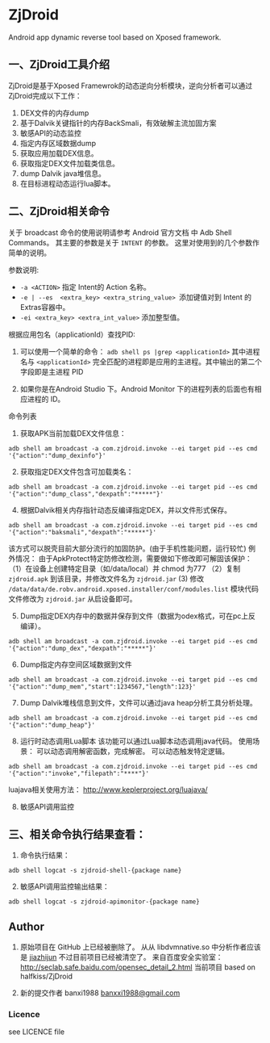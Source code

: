 # ZjDroid


Android app dynamic reverse tool based on Xposed framework.


## 一、ZjDroid工具介绍

ZjDroid是基于Xposed Framewrok的动态逆向分析模块，逆向分析者可以通过ZjDroid完成以下工作：

1. DEX文件的内存dump
2. 基于Dalvik关键指针的内存BackSmali，有效破解主流加固方案
3. 敏感API的动态监控
4. 指定内存区域数据dump
5. 获取应用加载DEX信息。
6. 获取指定DEX文件加载类信息。
7. dump Dalvik java堆信息。
8. 在目标进程动态运行lua脚本。


## 二、ZjDroid相关命令

关于 broadcast 命令的使用说明请参考  Android 官方文档 中 Adb Shell Commands。
其主要的参数是关于 `INTENT` 的参数。
这里对使用到的几个参数作简单的说明。

参数说明:
  -  `-a <ACTION>` 指定 Intent的 Action 名称。
  - `-e | --es  <extra_key> <extra_string_value> `添加键值对到 Intent 的Extras容器中。
  - `-ei <extra_key> <extra_int_value>` 添加整型值。

根据应用包名（applicationId）查找PID:
 1. 可以使用一个简单的命令： `adb shell ps |grep <applicationId>`
 其中进程名与 `<applicationId>` 完全匹配的进程即是应用的主进程。其中输出的第二个字段即是主进程 PID

 2. 如果你是在Android Studio 下。Android Monitor 下的进程列表的后面也有相应进程的 ID。



命令列表

1. 获取APK当前加载DEX文件信息：

```shell
adb shell am broadcast -a com.zjdroid.invoke --ei target pid --es cmd '{"action":"dump_dexinfo"}'
```

2. 获取指定DEX文件包含可加载类名：

```shell
adb shell am broadcast -a com.zjdroid.invoke --ei target pid --es cmd '{"action":"dump_class","dexpath":"*****"}'
```

4. 根据Dalvik相关内存指针动态反编译指定DEX，并以文件形式保存。

```shell
adb shell am broadcast -a com.zjdroid.invoke --ei target pid --es cmd '{"action":"baksmali","dexpath":"*****"}'
```

该方式可以脱壳目前大部分流行的加固防护。(由于手机性能问题，运行较忙)
例外情况：
由于ApkProtect特定防修改检测，需要做如下修改即可解固该保护：
（1）在设备上创建特定目录（如/data/local）并 chmod 为777
（2）复制 `zjdroid.apk` 到该目录，并修改文件名为 `zjdroid.jar`
 (3) 修改 `/data/data/de.robv.android.xposed.installer/conf/modules.list` 模块代码文件修改为 `zjdroid.jar`
从启设备即可。

5. Dump指定DEX内存中的数据并保存到文件（数据为odex格式，可在pc上反编译）。

```shell
adb shell am broadcast -a com.zjdroid.invoke --ei target pid --es cmd '{"action":"dump_dex","dexpath":"*****"}'
```


6. Dump指定内存空间区域数据到文件

```shell
adb shell am broadcast -a com.zjdroid.invoke --ei target pid --es cmd '{"action":"dump_mem","start":1234567,"length":123}'
```

7. Dump Dalvik堆栈信息到文件，文件可以通过java heap分析工具分析处理。


```shell
adb shell am broadcast -a com.zjdroid.invoke --ei target pid --es cmd '{"action":"dump_heap"}'
```

8. 运行时动态调用Lua脚本
该功能可以通过Lua脚本动态调用java代码。
使用场景：
可以动态调用解密函数，完成解密。
可以动态触发特定逻辑。

```shell
adb shell am broadcast -a com.zjdroid.invoke --ei target pid --es cmd '{"action":"invoke","filepath":"****"}'
```

luajava相关使用方法：
http://www.keplerproject.org/luajava/

8. 敏感API调用监控


## 三、相关命令执行结果查看：

1. 命令执行结果：

```shell
adb shell logcat -s zjdroid-shell-{package name}
```

2. 敏感API调用监控输出结果：

```shell
adb shell logcat -s zjdroid-apimonitor-{package name}
```

## Author
1. 原始项目在 GitHub 上已经被删除了。
从从 libdvmnative.so 中分析作者应该是  [jiazhijun](https://github.com/jiazhijun) 不过目前项目已经被清空了。
来自百度安全实验室：
<http://seclab.safe.baidu.com/opensec_detail_2.html>
当前项目 based on halfkiss/ZjDroid

2. 新的提交作者 banxi1988 [banxxi1988@gmail.com](mailto:banxi1988@gmail.com)


### Licence
see LICENCE file